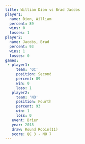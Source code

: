 ```yaml
---
title: William Dion vs Brad Jacobs
player1:             
  name: Dion, William
  percent: 89        
  wins: 0            
  losses: 1          
player2:             
  name: Jacobs, Brad 
  percent: 93        
  wins: 1            
  losses: 0          
games:
 - player1:          
     team: 'QC'      
     position: Second
     percent: 89     
     win: 0          
     loss: 1         
   player2:          
     team: 'NO'      
     position: Fourth
     percent: 93     
     win: 1          
     loss: 0         
   event: Brier         
   year: 2018           
   draw: Round Robin(11)
   score: QC 3 - NO 7   
---
```

